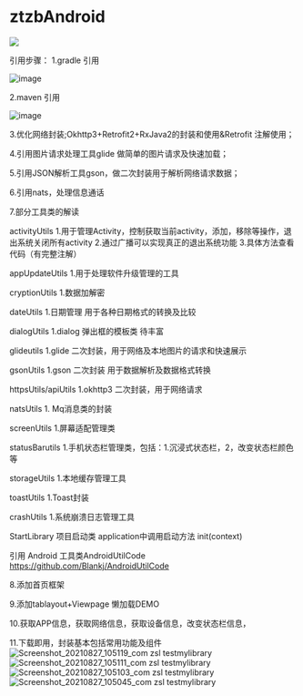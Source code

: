 # ztzbAndroid

[![](https://jitpack.io/v/padan88/ztzbAndroid.svg)](https://jitpack.io/#padan88/ztzbAndroid)



引用步骤：
1.gradle 引用

![image](https://user-images.githubusercontent.com/19809516/130536527-937ffb1c-8147-4d78-92a5-dced3b7af2d8.png)

2.maven 引用
  
 ![image](https://user-images.githubusercontent.com/19809516/130536567-3f76350a-5ccf-4012-95ba-cec042711af8.png)

3.优化网络封装;Okhttp3+Retrofit2+RxJava2的封装和使用&Retrofit 注解使用；

4.引用图片请求处理工具glide 做简单的图片请求及快速加载；

5.引用JSON解析工具gson，做二次封装用于解析网络请求数据；

6.引用nats，处理信息通话

7.部分工具类的解读

activityUtils  1.用于管理Activity，控制获取当前activity，添加，移除等操作，退出系统关闭所有activity
               2.通过广播可以实现真正的退出系统功能
               3.具体方法查看代码（有完整注解）
               
appUpdateUtils 1.用于处理软件升级管理的工具

cryptionUtils  1.数据加解密

dateUtils  1.日期管理 用于各种日期格式的转换及比较

dialogUtils 1.dialog 弹出框的模板类 待丰富

glideutils 1.glide 二次封装，用于网络及本地图片的请求和快速展示

gsonUtils 1.gson 二次封装  用于数据解析及数据格式转换

httpsUtils/apiUtils  1.okhttp3 二次封装，用于网络请求

natsUtils  1. Mq消息类的封装

screenUtils 1.屏幕适配管理类

statusBarutils 1.手机状态栏管理类，包括：1.沉浸式状态栏，2，改变状态栏颜色等

storageUtils 1.本地缓存管理工具

toastUtils  1.Toast封装

crashUtils 1.系统崩溃日志管理工具

StartLibrary  项目启动类    application中调用启动方法 init(context)  

引用 Android  工具类AndroidUtilCode   https://github.com/Blankj/AndroidUtilCode

8.添加首页框架

9.添加tablayout+Viewpage 懒加载DEMO

10.获取APP信息，获取网络信息，获取设备信息，改变状态栏信息，

11.下载即用，封装基本包括常用功能及组件
![Screenshot_20210827_105119_com zsl testmylibrary](https://user-images.githubusercontent.com/19809516/131064576-14fc3dec-b0f4-4efb-8c7b-1b76cac4f371.jpg)
![Screenshot_20210827_105111_com zsl testmylibrary](https://user-images.githubusercontent.com/19809516/131064603-6466c678-4f94-4868-96e1-9671730a1d86.jpg)
![Screenshot_20210827_105103_com zsl testmylibrary](https://user-images.githubusercontent.com/19809516/131064629-0b71ec54-4798-455f-b58a-be97ddabd00c.jpg)
![Screenshot_20210827_105045_com zsl testmylibrary](https://user-images.githubusercontent.com/19809516/131064722-04760577-bcb5-4411-bfa1-95fa55b728ba.jpg)



